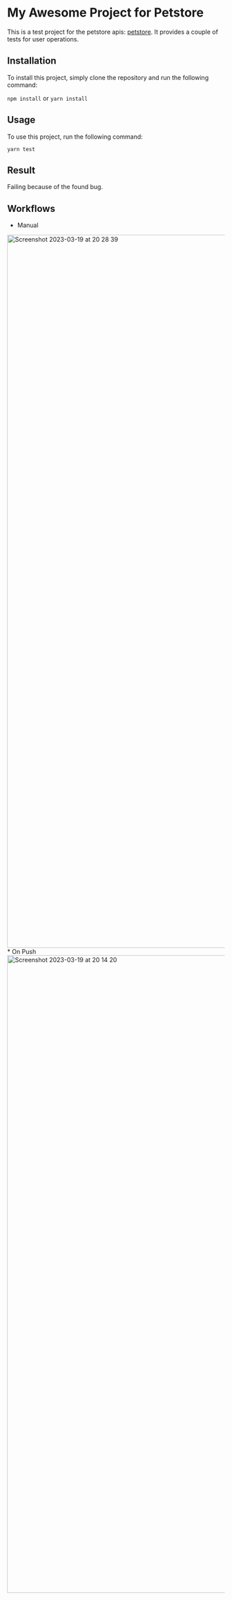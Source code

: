 # My Awesome Project for Petstore

This is a test project for the petstore apis: [petstore](https://petstore.swagger.io/). It provides a couple of tests for user operations.

## Installation

To install this project, simply clone the repository and run the following command:

`npm install` or `yarn install`


## Usage

To use this project, run the following command:

`yarn test`

## Result

Failing because of the found bug.

## Workflows
* Manual
<img width="1653" alt="Screenshot 2023-03-19 at 20 28 39" src="https://user-images.githubusercontent.com/22986766/226190203-e3f13032-e4f5-4aca-a19f-eba6906fecd2.png">
* On Push
<img width="1478" alt="Screenshot 2023-03-19 at 20 14 20" src="https://user-images.githubusercontent.com/22986766/226190187-f5f8306b-57e7-4519-bcd1-c98b205e33c1.png">
